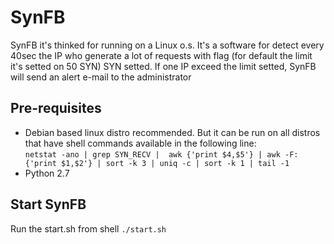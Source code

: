 # SynFB
<p>SynFB it's thinked for running on a Linux o.s. It's a software for detect every 40sec the IP who generate a lot of requests with flag (for default the limit it's setted on 50 SYN) SYN setted.
If one IP exceed the limit setted, SynFB will send an alert e-mail to the administrator</p>
<h2>Pre-requisites</h2>
<ul>
    <li>Debian based linux distro recommended. But it can be run on all distros that have shell commands available in the following line:
        <br><code>netstat -ano | grep SYN_RECV |  awk {'print $4,$5'} | awk -F: {'print $1,$2'} | sort -k 3 | uniq -c | sort -k 1 | tail -1</code></li>
    <li>Python 2.7</li>
</ul>

<h2>Start SynFB</h2>
<p>Run the start.sh from shell <code>./start.sh</code></p>
